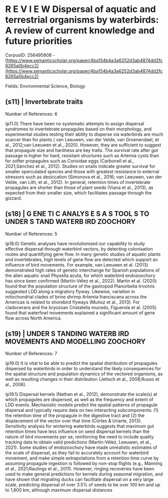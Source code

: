 # R E V I E W Dispersal of aquatic and terrestrial organisms by waterbirds: A review of current knowledge and future priorities

CorpusID: 256495808 - [https://www.semanticscholar.org/paper/4ba154b4a3a6252d3ab4874dd2fc8265a0b4ecc2](https://www.semanticscholar.org/paper/4ba154b4a3a6252d3ab4874dd2fc8265a0b4ecc2)

Fields: Environmental Science, Biology

## (s11) | Invertebrate traits
Number of References: 6

(p11.0) There have been no systematic attempts to assign dispersal syndromes to invertebrate propagules based on their morphology, and experimental studies testing their ability to disperse via waterbirds are much scarcer than for plants ( van Leeuwen, van der Velde, van Groenendael, et al., 2012;van Leeuwen et al., 2020). However, they are sufficient to suggest that propagule size and hardness are key traits. The survival rate after gut passage is higher for hard, resistant structures such as Artemia cysts than for softer propagules such as Corixidae eggs (Carbonell et al., 2021;Sánchez et al., 2012). Studies on snails indicate greater survival for smaller operculated species and those with greatest resistance to external stressors such as desiccation (Simonova et al., 2016; van Leeuwen, van der Velde, van Lith, et al., 2012). In general, retention times of invertebrate propagules are shorter than those of plant seeds (Viana et al., 2013), as expected from their smaller size, which facilitates passage through the gizzard.
## (s18) | G ENE TI C ANALYS E S A S TOOL S TO UNDER S TAND WATERB IRD ZOOCHORY
Number of References: 5

(p18.0) Genetic analyses have revolutionised our capability to study effective dispersal through waterbird vectors, by detecting colonisation routes and quantifying gene flow. In many genetic studies of aquatic plants and invertebrates, high levels of gene flow are detected which support an influence of bird movements. For example, van Leeuwen et al. (2013) demonstrated high rates of genetic interchange for Spanish populations of the alien aquatic snail Physella acuta, for which waterbird endozoochory has since been confirmed (Martín-Vélez et al., 2022). Martin et al. (2020) found that the population structure of the gastropod Planorbella trivolvis suggested LDD along a migratory flyway. Likewise, variation in mitochondrial clades of brine shrimp Artemia franciscana across the Americas is related to shorebird flyways (Muñoz et al., 2013). For cladocerans and the bryozoan Cristatella mucedo, Figuerola et al. (2005) found that waterfowl movements explained a significant amount of gene flow across North America.
## (s19) | UNDER S TANDING WATERB IRD MOVEMENTS AND MODELLING ZOOCHORY
Number of References: 7

(p19.0) It is vital to be able to predict the spatial distribution of propagules dispersed by waterbirds in order to understand the likely consequences for the spatial structure and population dynamics of the vectored organisms, as well as resulting changes in their distribution (Jeltsch et al., 2008;Russo et al., 2006).

(p19.1) Dispersal kernels (Nathan et al., 2012), demonstrate the scale(s) at which propagules are dispersed, as well as the frequency and extent of LDD events. Mechanistic models predict the spatial patterns of propagule dispersal and typically require data on two interacting subcomponents: (1) the retention time of the propagule in the digestive tract and (2) the displacement of the vector over that time (Côrtes & Uriarte, 2013). Sensitivity analysis for wintering waterbirds suggests that maximum gut retention times have less influence on seed dispersal kernels than the nature of bird movements per se, reinforcing the need to include quality tracking data to obtain valid predictions (Martín-Vélez, Leeuwen, et al., 2021). Some studies of endozoochory have made unrealistic estimates of the scale of dispersal, as they fail to accurately account for waterbird movement, and make simple extrapolations from a retention time curve by assuming propagule ingestion is followed by non-stop flights (e.g., Manning et al., 2021;Raulings et al., 2011). However, ringing recoveries have been used to make general predictions for kernels during seasonal migration, and have shown that migrating ducks can facilitate dispersal on a very large scale, predicting dispersal of over 3.5% of seeds to be over 100 km and up to 1,600 km, although maximum dispersal distances
